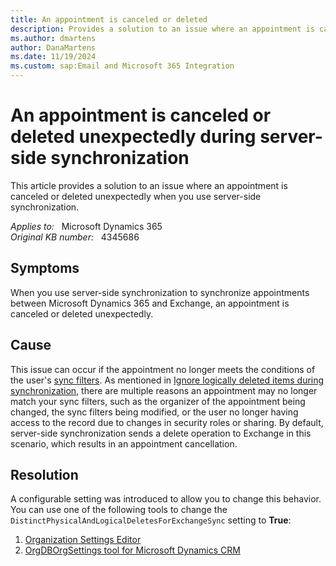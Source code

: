 ```yaml
---
title: An appointment is canceled or deleted
description: Provides a solution to an issue where an appointment is canceled or deleted unexpectedly when using server-side synchronization.
ms.author: dmartens
author: DanaMartens
ms.date: 11/19/2024
ms.custom: sap:Email and Microsoft 365 Integration
---
```

# An appointment is canceled or deleted unexpectedly during server-side synchronization

This article provides a solution to an issue where an appointment is canceled or deleted unexpectedly when you use server-side synchronization.

_Applies to:_ &nbsp; Microsoft Dynamics 365  
_Original KB number:_ &nbsp; 4345686

## Symptoms

When you use server-side synchronization to synchronize appointments between Microsoft Dynamics 365 and Exchange, an appointment is canceled or deleted unexpectedly.

## Cause

This issue can occur if the appointment no longer meets the conditions of the user's [sync filters](/power-platform/admin/choose-records-synchronize-dynamics-365-outlook-exchange). As mentioned in [Ignore logically deleted items during synchronization](/power-platform/admin/sync-logic#ignore-logically-deleted-items-during-sync), there are multiple reasons an appointment may no longer match your sync filters, such as the organizer of the appointment being changed, the sync filters being modified, or the user no longer having access to the record due to changes in security roles or sharing. By default, server-side synchronization sends a delete operation to Exchange in this scenario, which results in an appointment cancellation.

## Resolution

A configurable setting was introduced to allow you to change this behavior. You can use one of the following tools to change the `DistinctPhysicalAndLogicalDeletesForExchangeSync` setting to **True**:

1. [Organization Settings Editor](https://github.com/seanmcne/OrgDbOrgSettings/releases)
2. [OrgDBOrgSettings tool for Microsoft Dynamics CRM](https://support.microsoft.com/help/2691237)
